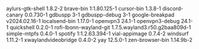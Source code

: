 aylurs-gtk-shell 1.8.2-2
brave-bin 1:1.80.125-1
cursor-bin 1.3.8-1
discord-canary 0.0.730-1
gdbuspp 3-1
gdbuspp-debug 3-1
google-breakpad v2024.02.16-1
localsend-bin 1.17.0-1
openvpn3 24.1-1
openvpn3-debug 24.1-1
quickshell 0.2.0-1
rofi-lbonn-wayland-git 1.7.5.wayland3.r50.g2baa809d-1
simple-mtpfs 0.4.0-1
spotify 1:1.2.63.394-1
vial-appimage 0.7.4-2
windsurf 1.11.2-1
xwaylandvideobridge 0.4.0-2
yay 12.5.0-1
zen-browser-bin 1.14.9b-2
